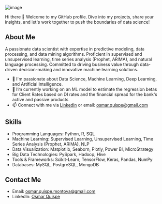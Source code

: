 ![image](https://github.com/user-attachments/assets/479f3a00-9bbb-4acf-882f-149140309117)


Hi there 👋 Welcome to my GitHub profile. Dive into my projects, share your insights, and let's work together to push the boundaries of data science!

## About Me

A passionate data scientist with expertise in predictive modeling, data processing, and data mining algorithms. Proficient in supervised and unsupervised learning, time series analysis (Prophet, ARIMA), and natural language processing. Committed to driving business value through data-driven decision-making and innovative machine learning solutions.

- 👀 I'm passionate about Data Science, Machine Learning, Deep Learning, and Artificial Intelligence.
- 🔭 I’m currently working on an ML model to estimate the regression betas for Client Rates based on DI rates and the financial spread for the bank's active and passive products.
- 📫 Connect with me via [LinkedIn](www.linkedin.com/in/osmar-quispe) or email: osmar.quispe@gmail.com

## Skills
- Programming Languages: Python, R, SQL
- Machine Learning: Supervised Learning, Unsupervised Learning, Time Series Analysis (Prophet, ARIMA), NLP
- Data Visualization: Matplotlib, Seaborn, Plotly, Power BI, MicroStrategy
- Big Data Technologies: PySpark, Hadoop, Hive
- Tools & Frameworks: Scikit-Learn, TensorFlow, Keras, Pandas, NumPy
- Databases: MySQL, PostgreSQL, MongoDB

## Contact Me
- Email: osmar.quispe.montoya@gmail.com
- LinkedIn: [Osmar Quispe](https://www.linkedin.com/in/osmar-quispe)

<!--
**bryanOsmar07/bryanOsmar07** is a ✨ _special_ ✨ repository because its `README.md` (this file) appears on your GitHub profile.

Here are some ideas to get you started:

- 🔭 I’m currently working on ...
- 🌱 I’m currently learning ...
- 👯 I’m looking to collaborate on ...
- 🤔 I’m looking for help with ...
- 💬 Ask me about ...
- 📫 How to reach me: ...
- 😄 Pronouns: ...
- ⚡ Fun fact: ...
-->
